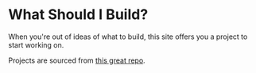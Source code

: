 What Should I Build?
====================
When you're out of ideas of what to build, this site offers you a project to start working on.

Projects are sourced from [this great repo](https://github.com/karan/projects).

